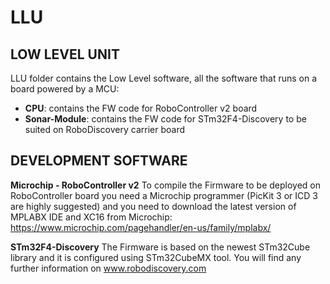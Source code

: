LLU
===

LOW LEVEL UNIT
--------------

LLU folder contains the Low Level software, all the software that runs on a board powered by a MCU:

* **CPU**: contains the FW code for RoboController v2 board 
* **Sonar-Module**: contains the FW code for STm32F4-Discovery to be suited on RoboDiscovery carrier board

DEVELOPMENT SOFTWARE
--------------------

**Microchip - RoboController v2**
To compile the Firmware to be deployed on RoboController board you need a Microchip programmer (PicKit 3 or ICD 3 are highly suggested) and you need to download the latest version of MPLABX IDE and XC16 from Microchip: https://www.microchip.com/pagehandler/en-us/family/mplabx/

**STm32F4-Discovery**
The Firmware is based on the newest STm32Cube library and it is configured using STm32CubeMX tool.
You will find any further information on www.robodiscovery.com





